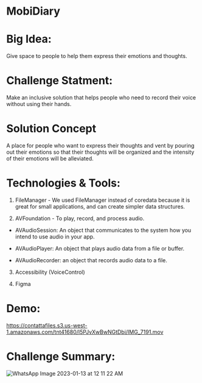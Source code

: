 
# MobiDiary

# Big Idea:

Give space to people to help them express their emotions and thoughts.

# Challenge Statment:

Make an inclusive solution that helps people who need to record their voice without using their hands.


# Solution Concept

A place for people who want to express their thoughts and vent by pouring out their emotions 
so that their thoughts will be organized and the intensity of their emotions will be alleviated.


# Technologies & Tools:

1. FileManager - We used FileManager instead of coredata because it is great for small applications,
and can create simpler data structures.

2. AVFoundation - To play, record, and process audio.

* AVAudioSession: 
An object that communicates to the system how you intend to use audio in your app.

* AVAudioPlayer:
An object that plays audio data from a file or buffer.

* AVAudioRecorder:
an object that records audio data to a file.

3. Accessibility (VoiceControl)

4. Figma


# Demo:

https://contattafiles.s3.us-west-1.amazonaws.com/tnt41680/I5PJvXwBwNGtDbi/IMG_7191.mov


# Challenge Summary:

![WhatsApp Image 2023-01-13 at 12 11 22 AM](https://user-images.githubusercontent.com/116543990/212182312-e3076aae-15cc-4be4-b52d-2182cf245c5f.jpeg)

